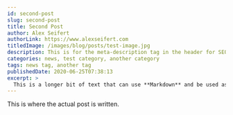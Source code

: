 ```yaml
---
id: second-post
slug: second-post
title: Second Post
author: Alex Seifert
authorLink: https://www.alexseifert.com
titledImage: /images/blog/posts/test-image.jpg
description: This is for the meta-description tag in the header for SEO.
categories: news, test category, another category
tags: news tag, another tag
publishedDate: 2020-06-25T07:38:13
excerpt: >
  This is a longer bit of text that can use **Markdown** and be used as an excerpt to be shown on other pages.
---
```


This is where the actual post is written.
